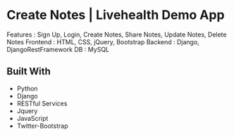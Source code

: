 # Create Notes | Livehealth Demo App

Features : Sign Up, Login, Create Notes, Share Notes, Update Notes, Delete Notes
Frontend : HTML, CSS, jQuery, Bootstrap
Backend : Django, DjangoRestFramework
DB : MySQL 

## Built With

* Python
* Django
* RESTful Services
* Jquery
* JavaScript
* Twitter-Bootstrap
